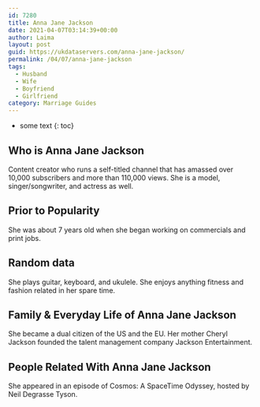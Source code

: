 ```yaml
---
id: 7280
title: Anna Jane Jackson
date: 2021-04-07T03:14:39+00:00
author: Laima
layout: post
guid: https://ukdataservers.com/anna-jane-jackson/
permalink: /04/07/anna-jane-jackson
tags:
  - Husband
  - Wife
  - Boyfriend
  - Girlfriend
category: Marriage Guides
---
```


* some text
{: toc}


## Who is Anna Jane Jackson
                  
                  
                  
Content creator who runs a self-titled channel that has amassed over 10,000 subscribers and more than 110,000 views. She is a model, singer/songwriter, and actress as well.
                  
              
            
              
            
                
                
                
## Prior to Popularity
                  
                  
                  
She was about 7 years old when she began working on commercials and print jobs.
                  
              
            
              
            
                
                
                
## Random data
                  
                  
                  
She plays guitar, keyboard, and ukulele. She enjoys anything fitness and fashion related in her spare time.
                  
              
            
              
            
                
                
                
## Family & Everyday Life of Anna Jane Jackson
                  
                  
                  
She became a dual citizen of the US and the EU. Her mother Cheryl Jackson founded the talent management company Jackson Entertainment. 
                  
              
            
              
            
                
                
                
## People Related With Anna Jane Jackson
                  
                  
                  
She appeared in an episode of Cosmos: A SpaceTime Odyssey, hosted by Neil Degrasse Tyson.
                  
              
            
              
            
                
              
            
              
              
            
            
              
            
          
          
          